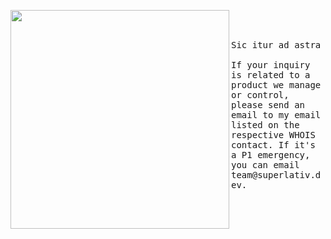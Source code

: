 <p float="left">
 <img src="https://i.imgur.com/VZqEnLe.png" width="350" align="left">
  <p float="left">
    <samp>
      <br>
      <br>
      <br>
      Sic itur ad astra
      <br>
      <br>
      If your inquiry is related to a product we manage or control, please send an email to my email listed on the respective WHOIS contact. If it's a P1 emergency, you can email team@superlativ.dev.
    </samp>
  </p>
</p>
